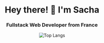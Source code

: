 <h1 align="center">Hey there! 👋 I'm Sacha</h1>
<h3 align="center">Fullstack Web Developer from France</h3>

<p align="center">
  <img src="https://github-readme-stats.vercel.app/api/top-langs?username=kprykorn&show_icons=true&theme=tokyonight&locale=en&layout=compact" alt="Top Langs" />
</p>
